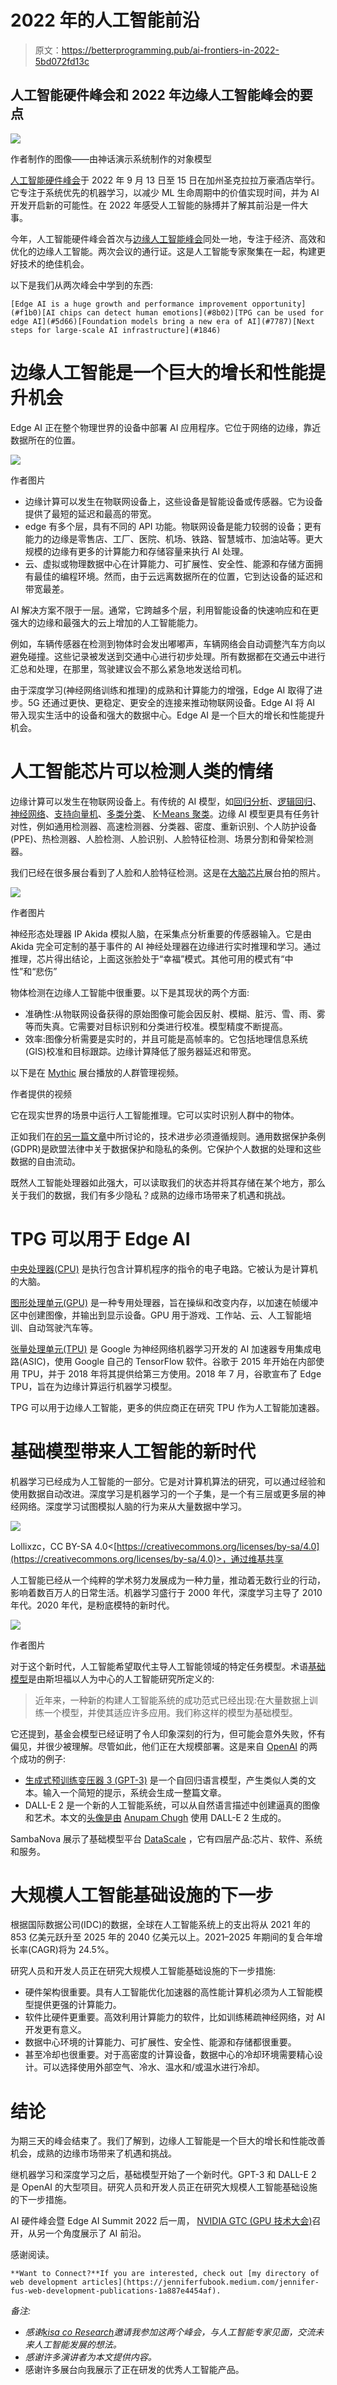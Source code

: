 # 2022 年的人工智能前沿

> 原文：<https://betterprogramming.pub/ai-frontiers-in-2022-5bd072fd13c>

## 人工智能硬件峰会和 2022 年边缘人工智能峰会的要点

![](img/8410f75cbe5bcaec4ebe043d993d0627.png)

作者制作的图像——由神话演示系统制作的对象模型

[人工智能硬件峰会](https://aihardwaresummit.com/events/aihardwaresummit)于 2022 年 9 月 13 日至 15 日在加州圣克拉拉万豪酒店举行。它专注于系统优先的机器学习，以减少 ML 生命周期中的价值实现时间，并为 AI 开发开启新的可能性。在 2022 年感受人工智能的脉搏并了解其前沿是一件大事。

今年，人工智能硬件峰会首次与[边缘人工智能峰会](https://www.kisacoresearch.com/events/edge-ai-summit)同处一地，专注于经济、高效和优化的边缘人工智能。两次会议的通行证。这是人工智能专家聚集在一起，构建更好技术的绝佳机会。

以下是我们从两次峰会中学到的东西:

```
[Edge AI is a huge growth and performance improvement opportunity](#f1b0)[AI chips can detect human emotions](#8b02)[TPG can be used for edge AI](#5d66)[Foundation models bring a new era of AI](#7787)[Next steps for large-scale AI infrastructure](#1846)
```

# 边缘人工智能是一个巨大的增长和性能提升机会

Edge AI 正在整个物理世界的设备中部署 AI 应用程序。它位于网络的边缘，靠近数据所在的位置。

![](img/9b608a600a11d2deb64d8c8da58eee2a.png)

作者图片

*   边缘计算可以发生在物联网设备上，这些设备是智能设备或传感器。它为设备提供了最短的延迟和最高的带宽。
*   edge 有多个层，具有不同的 API 功能。物联网设备是能力较弱的设备；更有能力的边缘是零售店、工厂、医院、机场、铁路、智慧城市、加油站等。更大规模的边缘有更多的计算能力和存储容量来执行 AI 处理。
*   云、虚拟或物理数据中心在计算能力、可扩展性、安全性、能源和存储方面拥有最佳的编程环境。然而，由于云远离数据所在的位置，它到达设备的延迟和带宽最差。

AI 解决方案不限于一层。通常，它跨越多个层，利用智能设备的快速响应和在更强大的边缘和最强大的云上增加的人工智能能力。

例如，车辆传感器在检测到物体时会发出嘟嘟声，车辆网络会自动调整汽车方向以避免碰撞。这些记录被发送到交通中心进行初步处理。所有数据都在交通云中进行汇总和处理，在那里，驾驶建议会不那么紧急地发送给司机。

由于深度学习(神经网络训练和推理)的成熟和计算能力的增强，Edge AI 取得了进步。5G 还通过更快、更稳定、更安全的连接来推动物联网设备。Edge AI 将 AI 带入现实生活中的设备和强大的数据中心。Edge AI 是一个巨大的增长和性能提升机会。

# 人工智能芯片可以检测人类的情绪

边缘计算可以发生在物联网设备上。有传统的 AI 模型，如[回归分析](/machine-learning-theory-and-programming-supervised-learning-regression-analysis-8ed2d86f5714)、[逻辑回归](https://enlear.academy/logistic-regression-in-machine-learning-672c0e8c8053)、[神经网络](https://medium.com/geekculture/machine-learning-theory-and-programming-supervised-learning-neural-networks-74a598cb9e42)、[支持向量机](https://javascript.plainenglish.io/machine-learning-theory-and-programming-supervised-learning-support-vector-machine-d6cc7a5747f1)、[多类分类](https://javascript.plainenglish.io/machine-learning-theory-and-programming-supervised-learning-for-multiclass-classification-ee0d9d32150e)、 [K-Means 聚类](https://javascript.plainenglish.io/machine-learning-theory-and-programming-unsupervised-learning-k-means-clustering-52eeea41cba0)。边缘 AI 模型更具有任务针对性，例如通用检测器、高速检测器、分类器、密度、重新识别、个人防护设备(PPE)、热检测器、人脸检测、人脸识别、人脸特征检测、场景分割和骨架检测器。

我们已经在很多展台看到了人脸和人脸特征检测。这是在[大脑芯片](https://brainchip.com/)展台拍的照片。

![](img/53e03f81974c8c6e70c07cf36cc60076.png)

作者图片

神经形态处理器 IP Akida 模拟人脑，在采集点分析重要的传感器输入。它是由 Akida 完全可定制的基于事件的 AI 神经处理器在边缘进行实时推理和学习。通过推理，芯片得出结论，上面这张脸处于“幸福”模式。其他可用的模式有“中性”和“悲伤”

物体检测在边缘人工智能中很重要。以下是其现状的两个方面:

*   准确性:从物联网设备获得的原始图像可能会因反射、模糊、脏污、雪、雨、雾等而失真。它需要对目标识别和分类进行校准。模型精度不断提高。
*   效率:图像分析需要是实时的，并且可能是高帧率的。它包括地理信息系统(GIS)校准和目标跟踪。边缘计算降低了服务器延迟和带宽。

以下是在 [Mythic](https://mythic.ai/) 展台播放的人群管理视频。

作者提供的视频

它在现实世界的场景中运行人工智能推理。它可以实时识别人群中的物体。

正如我们在[的另一篇文章](/reading-the-tea-leaf-from-the-first-ever-mlops-conference-7f507990a392)中所讨论的，技术进步必须遵循规则。通用数据保护条例(GDPR)是欧盟法律中关于数据保护和隐私的条例。它保护个人数据的处理和这些数据的自由流动。

既然人工智能处理器如此强大，可以读取我们的状态并将其存储在某个地方，那么关于我们的数据，我们有多少隐私？成熟的边缘市场带来了机遇和挑战。

# TPG 可以用于 Edge AI

[中央处理器(CPU)](https://en.wikipedia.org/wiki/Central_processing_unit) 是执行包含计算机程序的指令的电子电路。它被认为是计算机的大脑。

[图形处理单元(GPU)](https://en.wikipedia.org/wiki/Graphics_processing_unit) 是一种专用处理器，旨在操纵和改变内存，以加速在帧缓冲区中创建图像，并输出到显示设备。GPU 用于游戏、工作站、云、人工智能培训、自动驾驶汽车等。

[张量处理单元(TPU)](https://en.wikipedia.org/wiki/Tensor_Processing_Unit) 是 Google 为神经网络机器学习开发的 AI 加速器专用集成电路(ASIC)，使用 Google 自己的 TensorFlow 软件。谷歌于 2015 年开始在内部使用 TPU，并于 2018 年将其提供给第三方使用。2018 年 7 月，谷歌宣布了 Edge TPU，旨在为边缘计算运行机器学习模型。

TPG 可以用于边缘人工智能，更多的供应商正在研究 TPU 作为人工智能加速器。

# 基础模型带来人工智能的新时代

机器学习已经成为人工智能的一部分。它是对计算机算法的研究，可以通过经验和使用数据自动改进。深度学习是机器学习的一个子集，是一个有三层或更多层的神经网络。深度学习试图模拟人脑的行为来从大量数据中学习。

![](img/3512284b348227b326062fdf4ddda8f8.png)

Lollixzc，CC BY-SA 4.0<[https://creativecommons.org/licenses/by-sa/4.0](https://creativecommons.org/licenses/by-sa/4.0)>，通过维基共享

人工智能已经从一个纯粹的学术努力发展成为一种力量，推动着无数行业的行动，影响着数百万人的日常生活。机器学习盛行于 2000 年代，深度学习主导了 2010 年代。2020 年代，是粉底模特的新时代。

![](img/fa481dfb438f0d52a09cc5602f584a28.png)

作者图片

对于这个新时代，人工智能希望取代主导人工智能领域的特定任务模型。术语[基础模型](https://crfm.stanford.edu/)是由斯坦福以人为中心的人工智能研究所定义的:

> 近年来，一种新的构建人工智能系统的成功范式已经出现:在大量数据上训练一个模型，并使其适应许多应用。我们称这样的模型为基础模型。

它还提到，基金会模型已经证明了令人印象深刻的行为，但可能会意外失败，怀有偏见，并很少被理解。尽管如此，他们正在大规模部署。这是来自 [OpenAI](https://openai.com/) 的两个成功的例子:

*   [生成式预训练变压器 3 (GPT-3)](/exploring-gpt-3-in-next-js-4a2744011827) 是一个自回归语言模型，产生类似人类的文本。输入一个简短的提示，系统会生成一整篇文章。
*   DALL-E 2 是一个新的人工智能系统，可以从自然语言描述中创建逼真的图像和艺术。本文的[头像是由](/is-deno-ready-for-primetime-a1ea5cd4bea1) [Anupam Chugh](https://anupamchugh.medium.com/) 使用 DALL-E 2 生成的。

SambaNova 展示了基础模型平台 [DataScale](https://sambanova.ai/products/datascale/) ，它有四层产品:芯片、软件、系统和服务。

# 大规模人工智能基础设施的下一步

根据国际数据公司(IDC)的数据，全球在人工智能系统上的支出将从 2021 年的 853 亿美元跃升至 2025 年的 2040 亿美元以上。2021–2025 年期间的复合年增长率(CAGR)将为 24.5%。

研究人员和开发人员正在研究大规模人工智能基础设施的下一步措施:

*   硬件架构很重要。具有人工智能优化加速器的高性能计算机必须为人工智能模型提供更强的计算能力。
*   软件比硬件更重要。高效利用计算能力的软件，比如训练稀疏神经网络，对 AI 开发更有意义。
*   数据中心环境的计算能力、可扩展性、安全性、能源和存储都很重要。
*   甚至冷却也很重要。对于高密度的计算设备，数据中心的冷却环境需要精心设计。可以选择使用外部空气、冷水、温水和/或温水进行冷却。

# 结论

为期三天的峰会结束了。我们了解到，边缘人工智能是一个巨大的增长和性能改善机会，成熟的边缘市场带来了机遇和挑战。

继机器学习和深度学习之后，基础模型开始了一个新时代。GPT-3 和 DALL-E 2 是 OpenAI 的大型项目。研究人员和开发人员正在研究大规模人工智能基础设施的下一步措施。

AI 硬件峰会暨 Edge AI Summit 2022 后一周， [NVIDIA GTC (GPU 技术大会)](/ai-is-fuel-in-nvidia-gtc-20889051753)召开，从另一个角度展示了 AI 前沿。

感谢阅读。

```
**Want to Connect?**If you are interested, check out [my directory of web development articles](https://jenniferfubook.medium.com/jennifer-fus-web-development-publications-1a887e4454af).
```

*备注:*

*   *感谢*[*kisa co Research*](https://www.kisacoresearch.com/)*邀请我参加这两个峰会，与人工智能专家见面，交流未来人工智能发展的想法。*
*   *感谢许多演讲者为本文提供内容。*
*   感谢许多展台向我展示了正在研发的优秀人工智能产品。